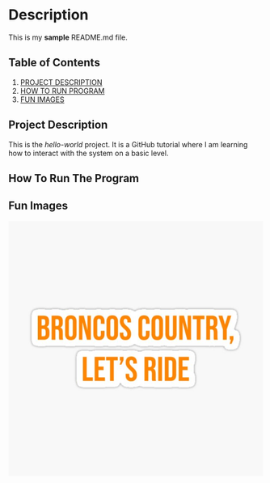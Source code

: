 # Description
This is my **sample** README.md file.

## Table of Contents
1. [PROJECT DESCRIPTION](#Project-Description)
2. [HOW TO RUN PROGRAM](#How-To-Run-The-Program)
3. [FUN IMAGES](#Fun-Images)

## Project Description
This is the _hello-world_ project. It is a GitHub tutorial where I am learning how to interact with the system on a basic level.

## How To Run The Program



## Fun Images
![BroncosCountry](broncoscountry.jpg)
